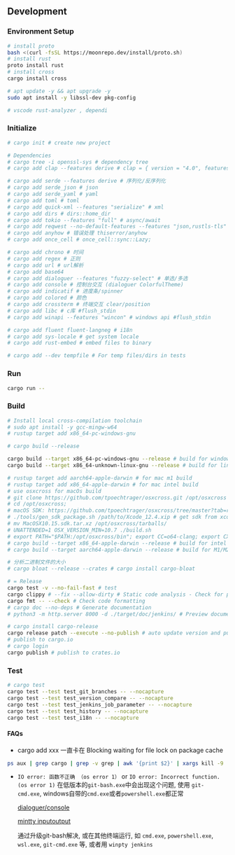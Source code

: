 ## Development

### Environment Setup

```bash
# install proto
bash <(curl -fsSL https://moonrepo.dev/install/proto.sh)
# install rust
proto install rust
# install cross
cargo install cross

# apt update -y && apt upgrade -y
sudo apt install -y libssl-dev pkg-config

# vscode rust-analyzer , dependi
```

### Initialize

```bash
# cargo init # create new project

# Dependencies
# cargo tree -i openssl-sys # dependency tree
# cargo add clap --features derive # clap = { version = "4.0", features = ["derive"] }

# cargo add serde --features derive # 序列化/反序列化
# cargo add serde_json # json
# cargo add serde_yaml # yaml
# cargo add toml # toml
# cargo add quick-xml --features "serialize" # xml
# cargo add dirs # dirs::home_dir
# cargo add tokio --features "full" # async/await
# cargo add reqwest --no-default-features --features "json,rustls-tls" # reqwest disable openssl-sys
# cargo add anyhow # 错误处理 thiserror/anyhow
# cargo add once_cell # once_cell::sync::Lazy;

# cargo add chrono # 时间
# cargo add regex # 正则
# cargo add url # url解析
# cargo add base64
# cargo add dialoguer --features "fuzzy-select" # 单选/多选
# cargo add console # 控制台交互 (dialoguer ColorfulTheme)
# cargo add indicatif # 进度条/spinner
# cargo add colored # 颜色
# cargo add crossterm # 终端交互 clear/position
# cargo add libc # c库 #flush_stdin
# cargo add winapi --features "wincon" # windows api #flush_stdin

# cargo add fluent fluent-langneg # i18n
# cargo add sys-locale # get system locale
# cargo add rust-embed # embed files to binary

# cargo add --dev tempfile # For temp files/dirs in tests
```

<!-- 
cargo add spinners # spinner
# cargo add rust-i18n # i18n
  # println!("Current language: {}", rust_i18n::locale().to_string());
  # println!("Available languages: {:?}", rust_i18n::available_locales!());
-->

### Run

```bash
cargo run --
```

### Build

```bash
# Install local cross-compilation toolchain
# sudo apt install -y gcc-mingw-w64
# rustup target add x86_64-pc-windows-gnu

# cargo build --release

cargo build --target x86_64-pc-windows-gnu --release # build for windows
cargo build --target x86_64-unknown-linux-gnu --release # build for linux

# rustup target add aarch64-apple-darwin # for mac m1 build
# rustup target add x86_64-apple-darwin # for mac intel build
# use osxcross for macOs build
# git clone https://github.com/tpoechtrager/osxcross.git /opt/osxcross
# cd /opt/osxcross;
# macOS SDK: https://github.com/tpoechtrager/osxcross/tree/master?tab=readme-ov-file#packaging-the-sdk-on-recent-macos-xcode
# ./tools/gen_sdk_package.sh /path/to/Xcode_12.4.xip # get sdk from xcode
# mv MacOSX10.15.sdk.tar.xz /opt/osxcross/tarballs/
# UNATTENDED=1 OSX_VERSION_MIN=10.7 ./build.sh
# export PATH="$PATH:/opt/osxcross/bin"; export CC=o64-clang; export CXX=o64-clang++;
# cargo build --target x86_64-apple-darwin --release # build for intel mac
# cargo build --target aarch64-apple-darwin --release # build for M1/M2 Mac

# 分析二进制文件的大小
# cargo bloat --release --crates # cargo install cargo-bloat

# = Release
cargo test -v --no-fail-fast # test
cargo clippy # --fix --allow-dirty # Static code analysis - Check for potential errors/performance issues/code style
cargo fmt -- --check # Check code formatting
# cargo doc --no-deps # Generate documentation
# python3 -m http.server 8000 -d ./target/doc/jenkins/ # Preview documentation

# cargo install cargo-release
cargo release patch --execute --no-publish # auto update version and push tag to remote
# publish to cargo.io
# cargo login
cargo publish # publish to crates.io
```

### Test

```bash
# cargo test
cargo test --test test_git_branches -- --nocapture
cargo test --test test_version_compare -- --nocapture
cargo test --test test_jenkins_job_parameter -- --nocapture
cargo test --test test_history -- --nocapture
cargo test --test test_i18n -- --nocapture
```

#### FAQs

- cargo add xxx 一直卡在 Blocking waiting for file lock on package cache

```sh
ps aux | grep cargo | grep -v grep | awk '{print $2}' | xargs kill -9
```

- `IO error: 函数不正确 （os error 1）` or `IO error: Incorrect function. (os error 1)`
  在低版本的`git-bash.exe`中会出现这个问题, 使用 `git-cmd.exe`, windows自带的`cmd.exe`或者`powershell.exe`都正常

  [dialoguer/console](https://github.com/console-rs/console/issues/35)

  [mintty inputoutput](https://github.com/mintty/mintty/wiki/Tips#inputoutput-interaction-with-alien-programs)

  通过升级git-bash解决, 或在其他终端运行, 如 `cmd.exe`, `powershell.exe`, `wsl.exe`, `git-cmd.exe` 等, 或者用 `winpty jenkins`
  
